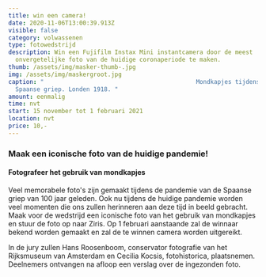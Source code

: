 ```yaml
---
title: win een camera!
date: 2020-11-06T13:00:39.913Z
visible: false
category: volwassenen
type: fotowedstrijd
description: Win een Fujifilm Instax Mini instantcamera door de meest
  onvergetelijke foto van de huidige coronaperiode te maken.
thumb: /assets/img/masker-thumb-.jpg
img: /assets/img/maskergroot.jpg
caption: "                                           Mondkapjes tijdens de
  Spaanse griep. Londen 1918. "
amount: eenmalig
time: nvt
start: 15 november tot 1 februari 2021
location: nvt
price: 10,-
---
```

### Maak een iconische foto van de huidige pandemie!

#### Fotografeer het gebruik van mondkapjes

Veel memorabele foto's zijn gemaakt tijdens de pandemie van de Spaanse griep van 100 jaar geleden. Ook nu tijdens de huidige pandemie worden veel momenten die ons zullen herinneren aan deze tijd in beeld gebracht. Maak voor de wedstrijd een iconische foto van het gebruik van mondkapjes en stuur de foto op naar Ziris. Op 1 februari aanstaande zal de winnaar bekend worden gemaakt en zal de te winnen camera worden uitgereikt.

In de jury zullen Hans Roosenboom, conservator fotografie van het Rijksmuseum van Amsterdam en Cecilia Kocsis, fotohistorica, plaatsnemen.  Deelnemers ontvangen na afloop een verslag over de ingezonden foto.